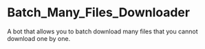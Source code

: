 # Batch_Many_Files_Downloader
A bot that allows you to batch download many files that you cannot download one by one.
